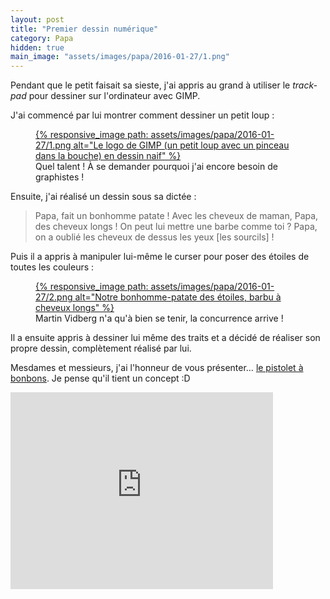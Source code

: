 ```yaml
---
layout: post
title: "Premier dessin numérique"
category: Papa
hidden: true
main_image: "assets/images/papa/2016-01-27/1.png"
---
```


Pendant que le petit faisait sa sieste, j'ai appris au grand à utiliser le <em lang="en">trackpad</em> pour dessiner sur l'ordinateur avec GIMP.

J'ai commencé par lui montrer comment dessiner un petit loup :

<figure>
  <a data-featherlight="image" href="/assets/images/papa/2016-01-27/1.png" title="Voir en plus grand">
      {% responsive_image path: assets/images/papa/2016-01-27/1.png alt="Le logo de GIMP (un petit loup avec un pinceau dans la bouche) en dessin naif" %}
  </a>
  <figcaption>Quel talent ! À se demander pourquoi j'ai encore besoin de graphistes !</figcaption>
</figure>

Ensuite, j'ai réalisé un dessin sous sa dictée :

> Papa, fait un bonhomme patate !
> Avec les cheveux de maman, Papa, des cheveux longs !
> On peut lui mettre une barbe comme toi ?
> Papa, on a oublié les cheveux de dessus les yeux [les sourcils] !

Puis il a appris à manipuler lui-même le curser pour poser des étoiles de toutes les couleurs :

<figure>
  <a data-featherlight="image" href="/assets/images/papa/2016-01-27/2.png" title="Voir en plus grand">
      {% responsive_image path: assets/images/papa/2016-01-27/2.png alt="Notre bonhomme-patate des étoiles, barbu à cheveux longs" %}
  </a>
  <figcaption>Martin Vidberg n'a qu'à bien se tenir, la concurrence arrive !</figcaption>
</figure>

Il a ensuite appris à dessiner lui même des traits et a décidé de réaliser son propre dessin, complètement réalisé par lui.

Mesdames et messieurs, j'ai l'honneur de vous présenter… <a data-featherlight="image" href="/assets/images/papa/2016-01-27/3.png">le pistolet à bonbons</a>. Je pense qu'il tient un concept :D

<div class="videoWrapper">
  <iframe width="420" height="315" src="https://www.youtube.com/embed/OiXwDXvXiKg" frameborder="0" allowfullscreen></iframe>
</div>
